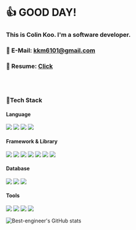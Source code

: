 :+1: GOOD DAY!
==============
### This is Colin Koo. I'm a software developer. 
### :e-mail: E-Mail: kkm6101@gmail.com
### :telescope: Resume: [Click](https://whispering-lamp-4f0.notion.site/KWANMO-KOO-21ddbce18e5b46178443f5e2fbb12c22)
<br><br/>  
### :running:Tech Stack
#### Language
<img src="https://img.shields.io/badge/Javascript-FFE500?style=flat-square&logo=JavaScript&logoColor=black"/> <img src="https://img.shields.io/badge/HTML-E34F26?style=flat-square&logo=HTML5&logoColor=white"/> <img src="https://img.shields.io/badge/CSS-1572B6?style=flat-square&logo=CSS3&logoColor=white"/> <img src="https://img.shields.io/badge/-java-%23016064?style=flat-square"/>
#### Framework & Library
<img src="https://img.shields.io/badge/Node.js-339933?style=flat-square&logo=Node.js&logoColor=white"/> <img src="https://img.shields.io/badge/Express-000000?style=flat-square&logo=Express&logoColor=white"/> <img src="https://img.shields.io/badge/React-61DAFB?style=flat-square&logo=React&logoColor=black"/> <img src="https://img.shields.io/badge/styled-components-DB7093?style=flat-square&logo=styled-componenets&logoColor=black"/> <img src="https://img.shields.io/badge/Redux-764ABC?style=flat-square&logo=Redux&logoColor=black"/> <img src="https://img.shields.io/badge/Vercel-000000?style=flat-square&logo=Vercel&logoColor=white"/> <img src="https://img.shields.io/badge/MongoDB-47A248?style=flat-square&logo=MongoDB&logoColor=black"/>
#### Database
<img src="https://img.shields.io/badge/MySQL-4479A1?style=flat-square&logo=MySQL&logoColor=black"/> <img src="https://img.shields.io/badge/Amazon AWS-232F3E?style=flat-square&logo=Amazon AWS&logoColor=white"/> <img src="https://img.shields.io/badge/MongoDB-47A248?style=flat-square&logo=MongoDB&logoColor=black"/>
#### Tools
<img src="https://img.shields.io/badge/Git-212121?style=flat-square&logo=Git&logoColor=white"/> <img src="https://img.shields.io/badge/Figma-F24E1E?style=flat-square&logo=Figma&logoColor=white"/> <img src="https://img.shields.io/badge/GitHub-222222?style=flat-square&logo=GitHub&logoColor=white"/> <img src="https://img.shields.io/badge/Notion-000000?style=flat-square&logo=Notion&logoColor=white"/>

![Best-engineer's GitHub stats](https://github-readme-stats.vercel.app/api?username=Best-engineer&theme=default&show_icons=true)
